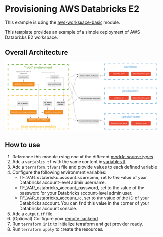 # Provisioning AWS Databricks E2

This example is using the [aws-workspace-basic](../../modules/aws-workspace-basic) module.

This template provides an example of a simple deployment of AWS Databricks E2 workspace.

## Overall Architecture

![alt text](https://raw.githubusercontent.com/databricks/terraform-databricks-examples/main/examples/aws-workspace-basic/images/aws-workspace-basic.png?raw=true)

## How to use

1. Reference this module using one of the different [module source types](https://developer.hashicorp.com/terraform/language/modules/sources)
2. Add a `variables.tf` with the same content in [variables.tf](variables.tf)
3. Add a `terraform.tfvars` file and provide values to each defined variable
4. Configure the following environment variables:
    * TF_VAR_databricks_account_username, set to the value of your Databricks account-level admin username.
    * TF_VAR_databricks_account_password, set to the value of the password for your Databricks account-level admin user.
    * TF_VAR_databricks_account_id, set to the value of the ID of your Databricks account. You can find this value in the corner of your Databricks account console.
5. Add a `output.tf` file.
6. (Optional) Configure your [remote backend](https://developer.hashicorp.com/terraform/language/settings/backends/s3)
7. Run `terraform init` to initialize terraform and get provider ready.
8. Run `terraform apply` to create the resources.